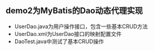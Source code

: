 ## demo2为MyBatis的Dao动态代理实现
+ UserDao.java为用户操作接口，包含一些基本CRUD方法
+ UserDao.xml为UserDao接口的映射配置文件
+ DaoTest.java中测试了基本CRUD操作